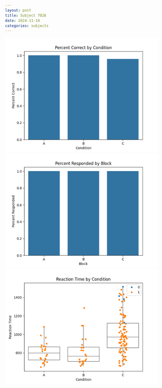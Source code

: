 ```yaml
---
layout: post
title: Subject 7026
date: 2024-11-18
categories: subjects
---
```


![](data/7026/run-6/7026_ATS_percent_correct.png)
![](data/7026/run-6/7026_ATS_percent_responded.png)
![](data/7026/run-6/7026_ATS_rt.png)
